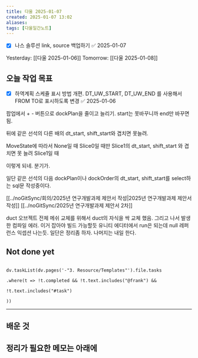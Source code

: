 ```yaml
---
title: 다울 2025-01-07
created: 2025-01-07 13:02
aliases: 
tags: [다울일간노트]
---
```

- [x] 나스 솔루션 link, source 백업하기 ✅ 2025-01-07

 Yesterday: [[다울 2025-01-06]] 
 Tomorrow: [[다울 2025-01-08]] 




## 오늘 작업 목표
- [x] 하역계획 스케쥴 표시 방법 개편. DT_UW_START, DT_UW_END 를 사용해서 FROM TO로 표시하도록 변경 ✅ 2025-01-06

팝업에서 + - 버튼으로 dockPlan을 줄이고 늘리기.
start는 못바꾸니까
end만 바꾸면 됨.

뒤에 같은 선석의 다른 배의 dt_start, shift_start와 겹치면 못늘려.

MoveState에 따라서
None일 때 
Slice0일 때만
	Slice1의 dt_start, shift_start 와 겹치면 못 늘려
Slice1일 때

이렇게 되네. 분기가.

일단 같은 선석의 다음 dockPlan이나 dockOrder의 dt_start, shift_start를 select하는 sql문 작성중이다.


[[../noGitSync/회의/2025년 연구개발과제 제안서 작성|2025년 연구개발과제 제안서 작성]]
[[../noGitSync/2025년 연구개발과제 제안서 2차]]

duct 오브젝트 전체 메쉬 교체를 위해서 
duct의 자식을 싹 교체 했음.
그리고 나서 발생한 컴파일 에러.
이거 잡아야 빌드 가능할듯
유니티 에디터에서 run은 되는데
null 레퍼런스 익셉션 나는듯. 
일단은 정리좀 하자.
나머지는 내일 한다.


## Not done yet

```dataviewjs

dv.taskList(dv.pages('-"3. Resource/Templates"').file.tasks

.where(t => !t.completed && !t.text.includes("@frank") &&

!t.text.includes("#task")

))

```

---

## 배운 것




## 정리가 필요한 메모는 아래에



